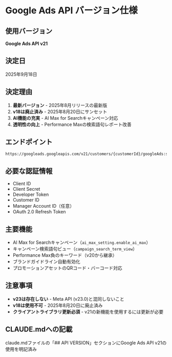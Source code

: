 # Google Ads API バージョン仕様

## 使用バージョン
**Google Ads API v21**

## 決定日
2025年9月18日

## 決定理由
1. **最新バージョン** - 2025年8月リリースの最新版
2. **v18は廃止済み** - 2025年8月20日にサンセット
3. **AI機能の充実** - AI Max for Searchキャンペーン対応
4. **透明性の向上** - Performance Maxの検索語句レポート改善

## エンドポイント
```
https://googleads.googleapis.com/v21/customers/{customerId}/googleAds:searchStream
```

## 必要な認証情報
- Client ID
- Client Secret 
- Developer Token
- Customer ID
- Manager Account ID（任意）
- OAuth 2.0 Refresh Token

## 主要機能
- AI Max for Searchキャンペーン（`ai_max_setting.enable_ai_max`）
- キャンペーン検索語句ビュー（`campaign_search_term_view`）
- Performance Max負のキーワード（v20から継承）
- ブランドガイドライン自動有効化
- プロモーションアセットのQRコード・バーコード対応

## 注意事項
- **v23は存在しない** - Meta API (v23.0)と混同しないこと
- **v18は使用不可** - 2025年8月20日に廃止済み
- **クライアントライブラリ更新必須** - v21の新機能を使用するには更新が必要

## CLAUDE.mdへの記載
claude.mdファイルの「## API VERSION」セクションにGoogle Ads API v21の使用を明記済み